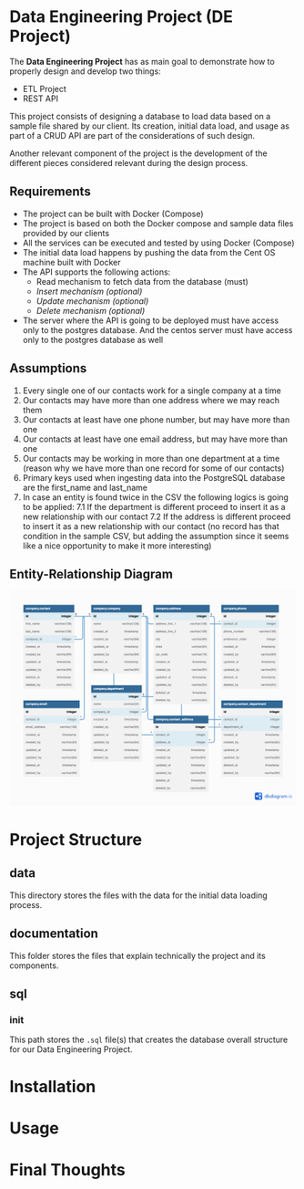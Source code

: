 # Data Engineering Project (DE Project)

The **Data Engineering Project** has as main goal to demonstrate how to properly design and develop two things:
- ETL Project
- REST API

This project consists of designing a database to load data based on a sample file shared by our client. Its creation, initial data load, and usage as part of a CRUD API are part of the considerations of such design.

Another relevant component of the project is the development of the different pieces considered relevant during the design process.

## Requirements

- The project can be built with Docker (Compose)
- The project is based on both the Docker compose and sample data files provided by our clients
- All the services can be executed and tested by using Docker (Compose)
- The initial data load happens by pushing the data from the Cent OS machine built with Docker
- The API supports the following actions:
    - Read mechanism to fetch data from the database (must)
    - *Insert mechanism (optional)*
    - *Update mechanism (optional)*
    - *Delete mechanism (optional)*
- The server where the API is going to be deployed must have access only to the postgres
database. And the centos server must have access only to the postgres database as well

## Assumptions

1. Every single one of our contacts work for a single company at a time
2. Our contacts may have more than one address where we may reach them
3. Our contacts at least have one phone number, but may have more than one
4. Our contacts at least have one email address, but may have more than one
5. Our contacts may be working in more than one department at a time (reason why we have more than one record for some of our contacts)
6. Primary keys used when ingesting data into the PostgreSQL database are the first_name and last_name
7. In case an entity is found twice in the CSV the following logics is going to be applied:
7.1 If the department is different proceed to insert it as a new relationship with our contact
7.2 If the address is different proceed to insert it as a new relationship with our contact (no record has that condition in the sample CSV, but adding the assumption since it seems like a nice opportunity to make it more interesting)

## Entity-Relationship Diagram
![Database Proposed Design](./documentation/img/data_engineering_project.png)

# Project Structure

## data
This directory stores the files with the data for the initial data loading process.

## documentation
This folder stores the files that explain technically the project and its
components.

## sql

### init
This path stores the `.sql` file(s) that creates the database overall structure for our Data Engineering Project.

# Installation

# Usage

# Final Thoughts
